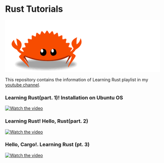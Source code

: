 # Rust Tutorials

![Alt text](ferris.gif)

This repository contains the information of Learning Rust playlist in my [youtube channel](https://www.youtube.com/channel/UCjGH-n0jtFDtaWAfC0LEE6w). 

### Learning Rust(part. 1)! Installation on Ubuntu OS

[![Watch the video](https://img.youtube.com/vi/8ZkGa2pPBgo/maxresdefault.jpg)](https://youtu.be/8ZkGa2pPBgo)

### Learning Rust! Hello, Rust(part. 2)

[![Watch the video](https://img.youtube.com/vi/9Aq9Vtwe3Sw/maxresdefault.jpg)](https://youtu.be/9Aq9Vtwe3Sw)

### Hello, Cargo!. Learning Rust (pt. 3)

[![Watch the video](https://img.youtube.com/vi/gjQr2UwYKrc/maxresdefault.jpg)](https://youtu.be/gjQr2UwYKrc)


